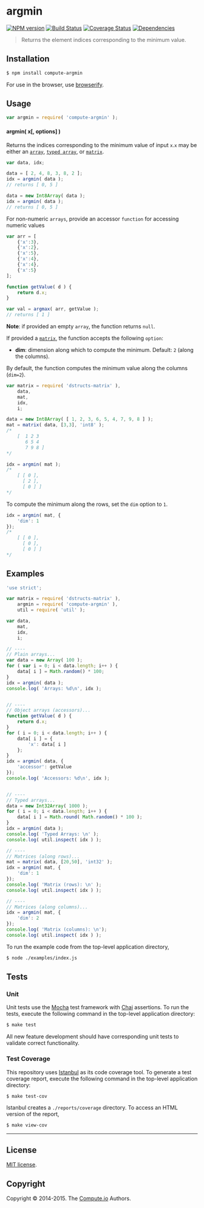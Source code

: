 argmin
===
[![NPM version][npm-image]][npm-url] [![Build Status][travis-image]][travis-url] [![Coverage Status][coveralls-image]][coveralls-url] [![Dependencies][dependencies-image]][dependencies-url]

> Returns the element indices corresponding to the minimum value.


## Installation

``` bash
$ npm install compute-argmin
```

For use in the browser, use [browserify](https://github.com/substack/node-browserify).


## Usage

``` javascript
var argmin = require( 'compute-argmin' );
```

#### argmin( x[, options] )

Returns the indices corresponding to the minimum value of input `x`.`x` may be either an [`array`](https://developer.mozilla.org/en-US/docs/Web/JavaScript/Reference/Global_Objects/Array), [`typed array`](https://developer.mozilla.org/en-US/docs/Web/JavaScript/Typed_arrays), or [`matrix`](https://github.com/dstructs/matrix).

``` javascript
var data, idx;

data = [ 2, 4, 8, 3, 8, 2 ];
idx = argmin( data );
// returns [ 0, 5 ]

data = new Int8Array( data );
idx = argmin( data );
// returns [ 0, 5 ]
```

For non-numeric `arrays`, provide an accessor `function` for accessing numeric values

``` javascript
var arr = [
	{'x':3},
	{'x':2},
	{'x':5},
	{'x':4},
	{'x':4},
	{'x':5}
];

function getValue( d ) {
	return d.x;
}

var val = argmax( arr, getValue );
// returns [ 1 ]
```
__Note__: if provided an empty `array`, the function returns `null`.

If provided a [`matrix`](https://github.com/dstructs/matrix), the function accepts the following `option`:

*	__dim__: dimension along which to compute the minimum. Default: `2` (along the columns).

By default, the function computes the minimum value along the columns (`dim=2`).

``` javascript
var matrix = require( 'dstructs-matrix' ),
	data,
	mat,
	idx,
	i;

data = new Int8Array( [ 1, 2, 3, 6, 5, 4, 7, 9, 8 ] );
mat = matrix( data, [3,3], 'int8' );
/*
	[  1 2 3
	   6 5 4
	   7 9 8 ]
*/

idx = argmin( mat );
/*
	[ [ 0 ],
	  [ 2 ],
	  [ 0 ] ]
*/
```

To compute the minimum along the rows, set the `dim` option to `1`.

``` javascript
idx = argmin( mat, {
	'dim': 1
});
/*
	[ [ 0 ],
	  [ 0 ],
	  [ 0 ] ]
*/
```

## Examples

``` javascript
'use strict';

var matrix = require( 'dstructs-matrix' ),
	argmin = require( 'compute-argmin' ),
	util = require( 'util' );

var data,
	mat,
	idx,
	i;

// ----
// Plain arrays...
var data = new Array( 100 );
for ( var i = 0; i < data.length; i++ ) {
	data[ i ] = Math.random() * 100;
}
idx = argmin( data );
console.log( 'Arrays: %d\n', idx );


// ----
// Object arrays (accessors)...
function getValue( d ) {
	return d.x;
}
for ( i = 0; i < data.length; i++ ) {
	data[ i ] = {
		'x': data[ i ]
	};
}
idx = argmin( data, {
	'accessor': getValue
});
console.log( 'Accessors: %d\n', idx );


// ----
// Typed arrays...
data = new Int32Array( 1000 );
for ( i = 0; i < data.length; i++ ) {
	data[ i ] = Math.round( Math.random() * 100 );
}
idx = argmin( data );
console.log( 'Typed Arrays: \n' );
console.log( util.inspect( idx ) );

// ----
// Matrices (along rows)...
mat = matrix( data, [20,50], 'int32' );
idx = argmin( mat, {
	'dim': 1
});
console.log( 'Matrix (rows): \n' );
console.log( util.inspect( idx ) );

// ----
// Matrices (along columns)...
idx = argmin( mat, {
	'dim': 2
});
console.log( 'Matrix (columns): \n');
console.log( util.inspect( idx ) );

```

To run the example code from the top-level application directory,

``` bash
$ node ./examples/index.js
```


## Tests

### Unit

Unit tests use the [Mocha](http://mochajs.org) test framework with [Chai](http://chaijs.com) assertions. To run the tests, execute the following command in the top-level application directory:

``` bash
$ make test
```

All new feature development should have corresponding unit tests to validate correct functionality.


### Test Coverage

This repository uses [Istanbul](https://github.com/gotwarlost/istanbul) as its code coverage tool. To generate a test coverage report, execute the following command in the top-level application directory:

``` bash
$ make test-cov
```

Istanbul creates a `./reports/coverage` directory. To access an HTML version of the report,

``` bash
$ make view-cov
```


---
## License

[MIT license](http://opensource.org/licenses/MIT).


## Copyright

Copyright &copy; 2014-2015. The [Compute.io](https://github.com/compute-io) Authors.

[npm-image]: http://img.shields.io/npm/v/compute-argmin.svg
[npm-url]: https://npmjs.org/package/compute-argmin

[travis-image]: http://img.shields.io/travis/compute-io/argmin/master.svg
[travis-url]: https://travis-ci.org/compute-io/argmin

[coveralls-image]: https://img.shields.io/coveralls/compute-io/argmin/master.svg
[coveralls-url]: https://coveralls.io/r/compute-io/argmin?branch=master

[dependencies-image]: http://img.shields.io/david/compute-io/argmin.svg
[dependencies-url]: https://david-dm.org/compute-io/argmin

[dev-dependencies-image]: http://img.shields.io/david/dev/compute-io/argmin.svg
[dev-dependencies-url]: https://david-dm.org/dev/compute-io/argmin

[github-issues-image]: http://img.shields.io/github/issues/compute-io/argmin.svg
[github-issues-url]: https://github.com/compute-io/argmin/issues
